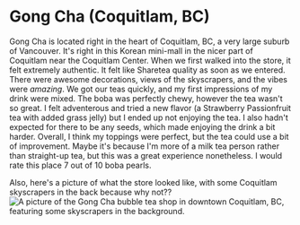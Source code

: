 # Gong Cha (Coquitlam, BC)
Gong Cha is located right in the heart of Coquitlam, BC, a very large suburb of Vancouver. It's right in this Korean mini-mall in the nicer part of Coquitlam near the Coquitlam Center. When we first walked into the store, it felt extremely authentic. It felt like Sharetea quality as soon as we entered. There were awesome decorations, views of the skyscrapers, and the vibes were *amazing*. We got our teas quickly, and my first impressions of my drink were mixed. The boba was perfectly chewy, however the tea wasn't so great. I felt adventerous and tried a new flavor (a Strawberry Passionfruit tea with added grass jelly) but I ended up not enjoying the tea. I also hadn't expected for there to be any seeds, which made enjoying the drink a bit harder. Overall, I think my toppings were perfect, but the tea could use a bit of improvement. Maybe it's because I'm more of a milk tea person rather than straight-up tea, but this was a great experience nonetheless. I would rate this place 7 out of 10 boba pearls. 

Also, here's a picture of what the store looked like, with some Coquitlam skyscrapers in the back because why not??
![A picture of the Gong Cha bubble tea shop in downtown Coquitlam, BC, featuring some skyscrapers in the background.](https://boba.amazinaxel.com/media/GongCha/GongCha-outside.jpg "A picture of the Gong Cha bubble tea shop in downtown Coquitlam, BC, featuring some skyscrapers in the background.")